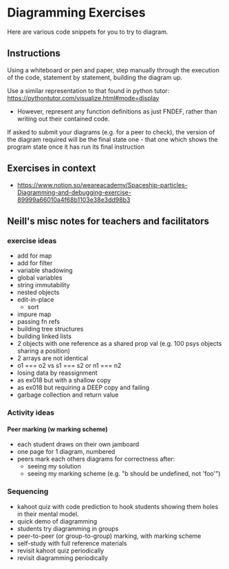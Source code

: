 # Diagramming Exercises

Here are various code snippets for you to try to diagram.

## Instructions

Using a whiteboard or pen and paper, step manually through the execution of the code, statement by statement, building the diagram up.

Use a similar representation to that found in python tutor:
https://pythontutor.com/visualize.html#mode=display

-   However, represent any function definitions as just FNDEF, rather than writing out their contained code.

If asked to submit your diagrams (e.g. for a peer to check), the version of the diagram required will be the final state one - that one which shows the program state once it has run its final instruction

## Exercises in context
* https://www.notion.so/weareacademy/Spaceship-particles-Diagramming-and-debugging-exercise-89999a66010a4f68b1103e38e3dd98b3

## Neill's misc notes for teachers and facilitators

### exercise ideas

-   add for map
-   add for filter
-   variable shadowing
-   global variables
-   string immutability
-   nested objects
-   edit-in-place
    -   sort
-   impure map
-   passing fn refs
-   building tree structures
-   building linked lists
-   2 objects with one reference as a shared prop val (e.g. 100 psys objects sharing a position)
-   2 arrays are not identical
-   o1 === o2 vs s1 === s2 or n1 === n2
-   losing data by reassignment
-   as ex018 but with a shallow copy
-   as ex018 but requiring a DEEP copy and failing
-   garbage collection and return value

### Activity ideas

#### Peer marking (w marking scheme)

-   each student draws on their own jamboard
-   one page for 1 diagram, numbered
-   peers mark each others diagrams for correctness after:
    -   seeing my solution
    -   seeing my marking scheme (e.g. "b should be undefined, not 'foo'")

### Sequencing

-   kahoot quiz with code prediction to hook students showing them holes in their mental model.
-   quick demo of diagramming
-   students try diagramming in groups
-   peer-to-peer (or group-to-group) marking, with marking scheme
-   self-study with full reference materials
-   revisit kahoot quiz periodically
-   revisit diagramming periodically
